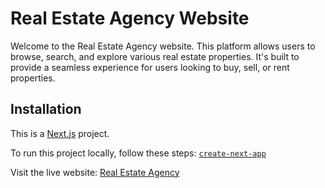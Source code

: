 # Real Estate Agency Website

Welcome to the Real Estate Agency website. This platform allows users to browse, search, and explore various real estate properties. It's built to provide a seamless experience for users looking to buy, sell, or rent properties.

## Installation

This is a [Next.js](https://nextjs.org/) project.

To run this project locally, follow these steps: [`create-next-app`](https://github.com/vercel/next.js/tree/canary/packages/create-next-app)


<!-- ## Usage

- **Browsing Properties**: Visit the homepage to see featured listings or use the search functionality to find specific properties.
- **User Registration/Login**: Create an account or log in to manage your property listings.
- **Contact Agents**: Use the contact forms available on each property listing to reach out to the agents directly.

## Contributing

Contributions are welcome! If you have any suggestions or improvements, please follow these steps:

1. Fork the repository.
2. Create a new branch (`git checkout -b feature/YourFeature`).
3. Commit your changes (`git commit -m 'Add Your Feature'`).
4. Push to the branch (`git push origin feature/YourFeature`).
5. Open a pull request. -->

<!-- ## License

This project is licensed under the MIT License. See the [LICENSE](LICENSE) file for details.

## Contact

For any inquiries or support, please contact us at [support@realestateagency.com](mailto:support@realestateagency.com). -->

Visit the live website: [Real Estate Agency](https://real-estate-agency.vercel.app/)
